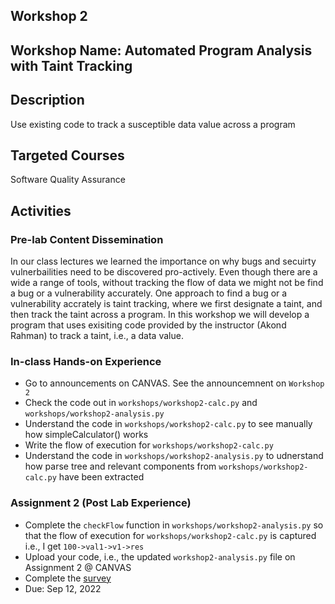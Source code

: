 ## Workshop 2 

## Workshop Name: Automated Program Analysis with Taint Tracking

## Description 

Use existing code to track a susceptible data value across a program 

## Targeted Courses 

Software Quality Assurance 

## Activities 

### Pre-lab Content Dissemination 

In our class lectures we learned the importance on why bugs and secuirty vulnerbailities need to be discovered pro-actively. Even though there are a wide a range of tools, without tracking the flow of data we might not be find a bug or a vulnerability accurately. One approach to find a bug or a vulnerability accrately is taint tracking, where we first designate a taint, and then track the taint across a program. In this workshop we will develop a program that uses exisiting code provided by the instructor (Akond Rahman) to track a taint, i.e., a data value.  

### In-class Hands-on Experience 

- Go to announcements on CANVAS. See the announcemnent on `Workshop 2`
- Check the code out in `workshops/workshop2-calc.py` and `workshops/workshop2-analysis.py`
- Understand the code in `workshops/workshop2-calc.py` to see manually how simpleCalculator() works
- Write the flow of execution for `workshops/workshop2-calc.py` 
- Understand the code in `workshops/workshop2-analysis.py` to udnerstand how parse tree and relevant components from `workshops/workshop2-calc.py` have been extracted

### Assignment 2 (Post Lab Experience) 
- Complete the `checkFlow` function in `workshops/workshop2-analysis.py` so that the flow of execution for `workshops/workshop2-calc.py` is captured i.e., I get `100->val1->v1->res`
- Upload your code, i.e., the updated `workshop2-analysis.py` file on Assignment 2 @ CANVAS  
- Complete the [survey](https://auburn.qualtrics.com/jfe/form/SV_0chh9rpr4X9Prfg)
- Due: Sep 12, 2022